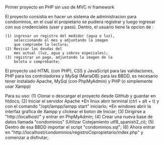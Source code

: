 Primer proyecto en PHP sin uso de MVC ni framework

El proyecto consistia en hacer un sistema de administracion 
para condominios, en el cual el propietario se pudiera 
registrar y luego ingresar con sus credenciales
(user y pass). Dentro, el usuario tiene la opcion
de :

	(1) ingresar un registro del medidor (agua o luz),
		seleccionando el mes y adjuntando la imagen 
		que compruebe la lectura;
	(2) Revisar las deudas del 
		mes actual (luz, agua y cobros especiales);
	(3) registrar un pago, adjuntando la imagen de la
		boleta o comprobante;

El proyecto usó HTML (con PHP), CSS y JavaScript para las
validaciones, PHP para los controladores y MySql (MariaDB) para 
las BBDD, es necesario tener instalado Apache, MySql (con PhpMyAdmin)
y PHP (o simplemente usar Xampp)

Para su uso:
(1) Clonar o descargar el proyecto desde GitHub y guardar
en htdocs;
(2) Iniciar el servidor Apache
	*En linux abrir terminal (ctrl + alt + t)
	y con el comando "/opt/lampp/lampp start" iniciarlo;
	*En windows abrir la interfaz grafica de Xampp y 
	clickear el boton de Iniciar;
(3) Dirigirse a "http://localhost/" y entrar en PhpMyAdmin;
(4) Crear una nueva base de datos llamada "condominios"
(Utilizar Cotejamiento utf8_spanish2_ci);
(5) Dentro de esa BBDD importar el script "condominios.sql"; 
(6) Ahora entrar en "http://localhost/condominios/registroCopropietario/index.php"
y comenzar a disfrutar;